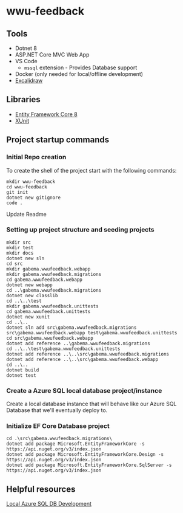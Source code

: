 # wwu-feedback



## Tools

- Dotnet 8
- ASP.NET Core MVC Web App
- VS Code
    - `mssql` extension - Provides Database support
- Docker (only needed for local/offline development)
- [Excalidraw](https://excalidraw.com/)

## Libraries

- [Entity Framework Core 8](https://learn.microsoft.com/en-us/ef/core/)
- [XUnit]()

## Project startup commands

### Initial Repo creation
To create the shell of the project start with the following commands:
```
mkdir wwu-feedback
cd wwu-feedback
git init
dotnet new gitignore
code .
```

Update Readme

### Setting up project structure and seeding projects
```
mkdir src
mkdir test
mkdir docs
dotnet new sln
cd src
mkdir gabema.wwufeedback.webapp
mkdir gabema.wwufeedback.migrations
cd gabema.wwufeedback.webapp
dotnet new webapp
cd ..\gabema.wwufeedback.migrations
dotnet new classlib
cd ..\..\test
mkdir gabema.wwufeedback.unittests
cd gabema.wwufeedback.unittests
dotnet new xunit
cd ..\..
dotnet sln add src\gabema.wwufeedback.migrations src\gabema.wwufeedback.webapp test\gabema.wwufeedback.unittests
cd src\gabema.wwufeedback.webapp
dotnet add reference ..\gabema.wwufeedback.migrations
cd ..\..\test\gabema.wwufeedback.unittests
dotnet add reference ..\..\src\gabema.wwufeedback.migrations
dotnet add reference ..\..\src\gabema.wwufeedback.webapp
cd ..\..
dotnet build
dotnet test
```

### Create a Azure SQL local database project/instance

Create a local database instance that will behave like our Azure SQL Database that we'll eventually deploy to.

### Initialize EF Core Database project

```
cd .\src\gabema.wwufeedback.migrations\
dotnet add package Microsoft.EntityFrameworkCore -s https://api.nuget.org/v3/index.json
dotnet add package Microsoft.EntityFrameworkCore.Design -s https://api.nuget.org/v3/index.json
dotnet add package Microsoft.EntityFrameworkCore.SqlServer -s https://api.nuget.org/v3/index.json
```

## Helpful resources

[Local Azure SQL DB Development](https://learn.microsoft.com/en-us/azure/azure-sql/database/local-dev-experience-quickstart?view=azuresql)
